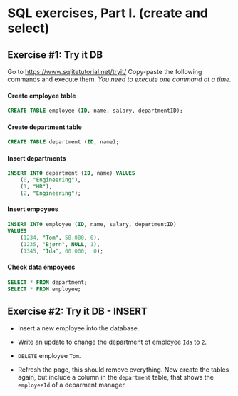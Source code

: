 # SQL exercises, Part I. (create and select)

## Exercise #1: Try it DB

Go to https://www.sqlitetutorial.net/tryit/
Copy-paste the following commands and execute them.
*You need to execute one command at a time.*

#### Create employee table
```SQL
CREATE TABLE employee (ID, name, salary, departmentID);
```

#### Create department table
```SQL
CREATE TABLE department (ID, name);
```

#### Insert departments
```SQL
INSERT INTO department (ID, name) VALUES 
    (0, "Engineering"),
    (1, "HR"), 
    (2, "Engineering");
```
#### Insert empoyees
```SQL
INSERT INTO employee (ID, name, salary, departmentID) 
VALUES 
    (1234, "Tom", 50.000, 0),
    (1235, "Bjørn", NULL, 1),
    (1345, "Ida", 60.000,  0);
```

#### Check data empoyees
```SQL
SELECT * FROM department;
SELECT * FROM employee;
```

## Exercise #2: Try it DB - INSERT

* Insert a new employee into the database.
* Write an update to change the department of employee `Ida` to `2`.
* `DELETE` employee `Tom`.
  
* Refresh the page, this should remove everything.
Now create the tables again, but include a column in the `department` table, that shows the `employeeId` of a deparment manager.